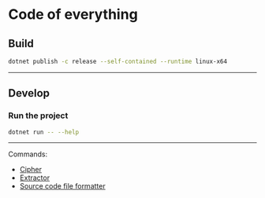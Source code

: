 # Code of everything

## Build
```bash
dotnet publish -c release --self-contained --runtime linux-x64
```

---

## Develop
### Run the project
```bash
dotnet run -- --help
```

---

Commands:
- [Cipher](src/Commands/Cipher/README.md)
- [Extractor](src/Commands/Extractor/README.md)
- [Source code file formatter](src/Commands/SourceCodeFormatter/README.md)
